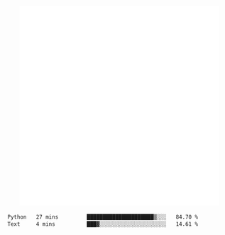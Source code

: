 <div align="center">
    <a href="https://konst.fish">
        <img src="https://raw.githubusercontent.com/konstfish/konstfish/master/fish.svg" alt="Logo" width="450"/>
    </a>
</div>

<!--START_SECTION:waka-->
```text
Python   27 mins         █████████████████████▒░░░   84.70 % 
Text     4 mins          ███▓░░░░░░░░░░░░░░░░░░░░░   14.61 % 
```
<!--END_SECTION:waka-->
